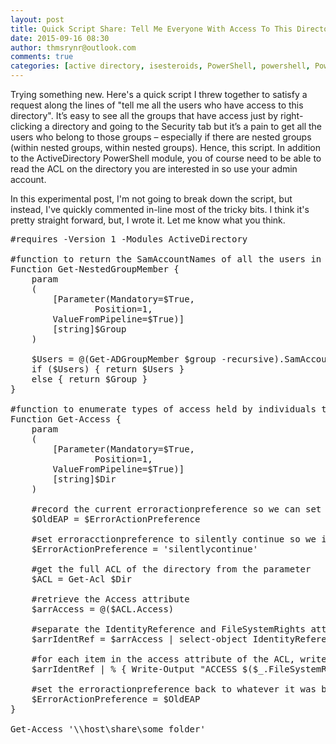 ```yaml
---
layout: post
title: Quick Script Share: Tell Me Everyone With Access To This Directory
date: 2015-09-16 08:30
author: thmsrynr@outlook.com
comments: true
categories: [active directory, isesteroids, PowerShell, powershell, PowerShell ISE, powershell ise, quick script sharing, quick tip]
---
```

Trying something new. Here's a quick script I threw together to satisfy a request along the lines of "tell me all the users who have access to this directory". It’s easy to see all the groups that have access just by right-clicking a directory and going to the Security tab but it’s a pain to get all the users who belong to those groups – especially if there are nested groups (within nested groups, within nested groups). Hence, this script. In addition to the ActiveDirectory PowerShell module, you of course need to be able to read the ACL on the directory you are interested in so use your admin account.

In this experimental post, I'm not going to break down the script, but instead, I've quickly commented in-line most of the tricky bits. I think it's pretty straight forward, but, I wrote it. Let me know what you think.

<pre class="lang:ps decode:true">#requires -Version 1 -Modules ActiveDirectory

#function to return the SamAccountNames of all the users in a group - if the group is empty, return the name of the group
Function Get-NestedGroupMember {
    param
    (
        [Parameter(Mandatory=$True,
                Position=1,
        ValueFromPipeline=$True)]
        [string]$Group
    )
 
    $Users = @(Get-ADGroupMember $group -recursive).SamAccountName
    if ($Users) { return $Users }
    else { return $Group }
} 

#function to enumerate types of access held by individuals to a directory
Function Get-Access {
    param
    (
        [Parameter(Mandatory=$True,
                Position=1,
        ValueFromPipeline=$True)]
        [string]$Dir
    )
    
    #record the current erroractionpreference so we can set it back later
    $OldEAP = $ErrorActionPreference
    
    #set erroracctionpreference to silently continue so we ignore errors from empty groups and weird broken ACLs
    $ErrorActionPreference = 'silentlycontinue'
    
    #get the full ACL of the directory from the parameter
    $ACL = Get-Acl $Dir
    
    #retrieve the Access attribute
    $arrAccess = @($ACL.Access)
    
    #separate the IdentityReference and FileSystemRights attributes from within the Access attribute
    $arrIdentRef = $arrAccess | select-object IdentityReference, FileSystemRights
    
    #for each item in the access attribute of the ACL, write the type of filesystemrights associated with the entry and get the recursive group membership
    $arrIdentRef | % { Write-Output "ACCESS $($_.FileSystemRights) HELD BY: `r`n$(Get-NestedGroupMember $_.IdentityReference.Value.ToString().Split('\')[-1])"; Write-Output "`r`n`r`n" }
    
    #set the erroractionpreference back to whatever it was before we started
    $ErrorActionPreference = $OldEAP
}

Get-Access '\\host\share\some folder'</pre>

&nbsp;
